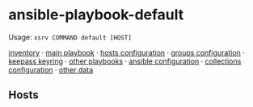 # ansible-playbook-default

Usage: `xsrv COMMAND default [HOST]`

[inventory](inventory.yml) · [main playbook](playbook.yml) · [hosts configuration](host_vars/) · [groups configuration](group_vars/) · [keepass keyring](default.kdbx) · [other playbooks](playbooks/) · [ansible configuration](ansible.cfg) · [collections configuration](requirements.yml) · [other data](data/)

<!-- ## Documentation
![](diagram.png) Source ([Dia]((https://packages.debian.org/buster/dia)): [diagram.dia](diagram.dia)
- **Adding/removing/provisioning hosts: [PROXMOX.md](PROXMOX.md), [DEBIAN.md](DEBIAN.md), [PFSENSE.md](PFSENSE.md), [NAMING.md](NAMING.md)
- **Workstations:** [WORKSTATION-DEBIAN.md](WORKSTATION-DEBIAN.md); [WORKSTATION-WINDOWS.md](WORKSTATION-WINDOWS.md)
- **Printers:** [PRINTERS.md](PRINTERS.md)
- **Phones:** [PHONES.md](PHONES.md)
- **Cameras:** [CAMERAS.md](CAMERAS.md)
- **Appliances:** [APPLIANCES.md](APPLIANCES.md)
- **Licenses: [LICENSES.md](LICENSES.md)
- **Maintenance:** [MAINTENANCE.md](MAINTENANCE.md)

### Network

- Routing/NAT/firewall: [PFSENSE.md](PFSENSE.md)

#### VLANs

```yaml
- number: 1
  description: all company
  switch: sw1
  ports: 1-24
  networks: 10.0.0.0/24
- number: 2
  description: guest wifi
  switch: sw2
  ports: 25-26
  networks: 192.168.2.0/24, 192.168.3.0/24
```

#### Networks
```yaml
- network: 10.0.0.0/24
  addressing: static
```
-->

## Hosts

<!-- BEGIN AUTOMATICALLY GENERATED CONTENT - README_GEN ROLE -->
<!-- END AUTOMATICALLY GENERATED CONTENT - README_GEN ROLE -->
